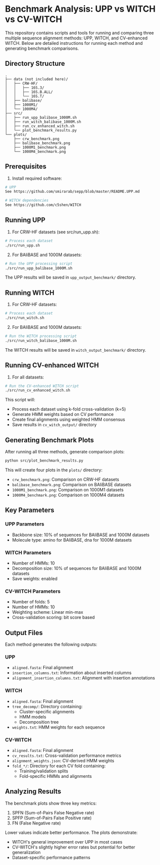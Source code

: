 # Benchmark Analysis: UPP vs WITCH vs CV-WITCH

This repository contains scripts and tools for running and comparing three multiple sequence alignment methods: UPP, WITCH, and CV-enhanced WITCH. Below are detailed instructions for running each method and generating benchmark comparisons.

## Directory Structure
```
.
├── data (not included here)/
│   ├── CRW-HF/
│   │   ├── 16S.3/
│   │   ├── 16S.B.ALL/
│   │   └── 16S.T/
│   ├── balibase/
│   ├── 1000M1/
│   └── 1000M4/
├── src/
│   ├── run_upp_balibase_1000M.sh
│   ├── run_witch_balibase_1000M.sh
│   ├── run_cv_enhanced_witch.sh
│   └── plot_benchmark_results.py
└── plots/
    ├── crw_benchmark.png
    ├── balibase_benchmark.png
    ├── 1000M1_benchmark.png
    └── 1000M4_benchmark.png
```

## Prerequisites

1. Install required software:
```bash
# UPP
See https://github.com/smirarab/sepp/blob/master/README.UPP.md

# WITCH dependencies
See https://github.com/c5shen/WITCH
```

## Running UPP

1. For CRW-HF datasets (see src/run_upp.sh):
```bash
# Process each dataset
./src/run_upp.sh
```

2. For BAliBASE and 1000M datasets:
```bash
# Run the UPP processing script
./src/run_upp_balibase_1000M.sh
```

The UPP results will be saved in `upp_output_benchmark/` directory.

## Running WITCH

1. For CRW-HF datasets:
```bash
# Process each dataset
./src/run_witch.sh
```

2. For BAliBASE and 1000M datasets:
```bash
# Run the WITCH processing script
./src/run_witch_balibase_1000M.sh
```

The WITCH results will be saved in `witch_output_benchmark/` directory.

## Running CV-enhanced WITCH

1. For all datasets:
```bash
# Run the CV-enhanced WITCH script
./src/run_cv_enhanced_witch.sh
```

This script will:
- Process each dataset using k-fold cross-validation (k=5)
- Generate HMM weights based on CV performance
- Create final alignments using weighted HMM consensus
- Save results in `cv_witch_output/` directory

## Generating Benchmark Plots

After running all three methods, generate comparison plots:
```bash
python src/plot_benchmark_results.py
```

This will create four plots in the `plots/` directory:
- `crw_benchmark.png`: Comparison on CRW-HF datasets
- `balibase_benchmark.png`: Comparison on BAliBASE datasets
- `1000M1_benchmark.png`: Comparison on 1000M1 datasets
- `1000M4_benchmark.png`: Comparison on 1000M4 datasets

## Key Parameters

### UPP Parameters
- Backbone size: 10% of sequences for  BAliBASE and 1000M datasets
- Molecule type: amino for BAliBASE, dna for 1000M datasets

### WITCH Parameters
- Number of HMMs: 10
- Decomposition size: 10% of sequences for  BAliBASE and 1000M datasets
- Save weights: enabled

### CV-WITCH Parameters
- Number of folds: 5
- Number of HMMs: 10
- Weighting scheme: Linear min-max
- Cross-validation scoring: bit score based

## Output Files

Each method generates the following outputs:

### UPP
- `aligned.fasta`: Final alignment
- `insertion_columns.txt`: Information about inserted columns
- `alignment_insertion_columns.txt`: Alignment with insertion annotations

### WITCH
- `aligned.fasta`: Final alignment
- `tree_decomp/`: Directory containing:
  * Cluster-specific alignments
  * HMM models
  * Decomposition tree
- `weights.txt`: HMM weights for each sequence

### CV-WITCH
- `aligned.fasta`: Final alignment
- `cv_results.txt`: Cross-validation performance metrics
- `alignment_weights.json`: CV-derived HMM weights
- `fold_*/`: Directory for each CV fold containing:
  * Training/validation splits
  * Fold-specific HMMs and alignments

## Analyzing Results

The benchmark plots show three key metrics:
1. SPFN (Sum-of-Pairs False Negative rate)
2. SPFP (Sum-of-Pairs False Positive rate)
3. FN (False Negative rate)

Lower values indicate better performance. The plots demonstrate:
- WITCH's general improvement over UPP in most cases
- CV-WITCH's slightly higher error rates but potential for better generalization
- Dataset-specific performance patterns